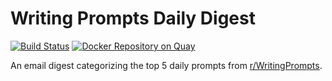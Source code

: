 # Writing Prompts Daily Digest
[![Build Status](https://travis-ci.org/easauceda/writing-prompts-digest.svg?branch=master)](https://travis-ci.org/easauceda/writing-prompts-digest)
[![Docker Repository on Quay](https://quay.io/repository/easauceda/writing-prompts-digest/status "Docker Repository on Quay")](https://quay.io/repository/easauceda/writing-prompts-digest)

An email digest categorizing the top 5 daily prompts from [r/WritingPrompts](https://reddit.com/r/WritingPrompts).
